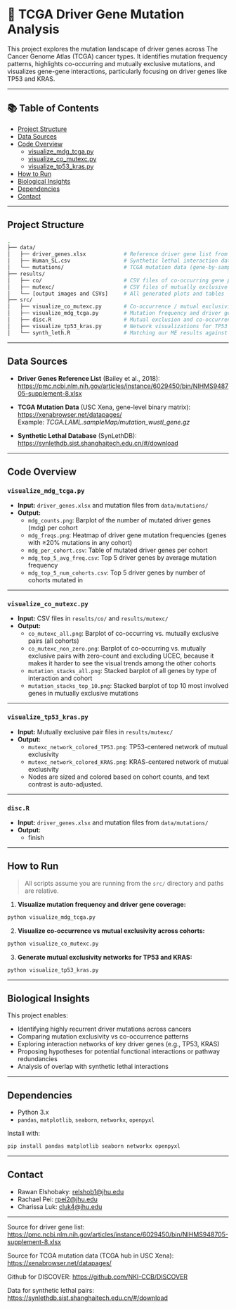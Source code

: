 # 🔬 TCGA Driver Gene Mutation Analysis

This project explores the mutation landscape of driver genes across The Cancer Genome Atlas (TCGA) cancer types. It identifies mutation frequency patterns, highlights co-occurring and mutually exclusive mutations, and visualizes gene-gene interactions, particularly focusing on driver genes like TP53 and KRAS.

---

## 📚 Table of Contents

- [Project Structure](#project-structure)
- [Data Sources](#data-sources)
- [Code Overview](#️code-overview)
  - [visualize_mdg_tcga.py](#visualize_mdg_tcgap)
  - [visualize_co_mutexc.py](#visualize_co_mutexcpy)
  - [visualize_tp53_kras.py](#visualize_tp53_kraspy)
- [How to Run](#how-to-run)
- [Biological Insights](#biological-insights)
- [Dependencies](#dependencies)
- [Contact](#contact)

---

## Project Structure

```bash
.
├── data/
│   ├── driver_genes.xlsx            # Reference driver gene list from Bailey et al. 2018
│   ├── Human_SL.csv                 # Synthetic lethal interaction database SynLethDB
│   └── mutations/                   # TCGA mutation data (gene-by-sample matrices, one .txt file per cohort)
├── results/
│   ├── co/                          # CSV files of co-occurring gene pairs by cohort
│   ├── mutexc/                      # CSV files of mutually exclusive gene pairs by cohort
│   └── [output images and CSVs]     # All generated plots and tables
├── src/
│   ├── visualize_co_mutexc.py       # Co-occurrence / mutual exclusivity counts and gene-bar plots
│   ├── visualize_mdg_tcga.py        # Mutation frequency and driver gene summaries
│   ├── disc.R                       # Mutual exclusion and co-occurrence analyses using DISCOVER
│   ├── visualize_tp53_kras.py       # Network visualizations for TP53 and KRAS
│   └── synth_leth.R                 # Matching our ME results against SynLethDB and potential candidates

```

---

## Data Sources

- **Driver Genes Reference List** (Bailey et al., 2018):  
  https://pmc.ncbi.nlm.nih.gov/articles/instance/6029450/bin/NIHMS948705-supplement-8.xlsx

- **TCGA Mutation Data** (USC Xena, gene-level binary matrix):  
  https://xenabrowser.net/datapages/  
  Example: *TCGA.LAML.sampleMap/mutation_wustl_gene.gz*

- **Synthetic Lethal Database** (SynLethDB):  
  https://synlethdb.sist.shanghaitech.edu.cn/#/download
---

## Code Overview

### `visualize_mdg_tcga.py`

- **Input:** `driver_genes.xlsx` and mutation files from `data/mutations/`
- **Output:**
  - `mdg_counts.png`: Barplot of the number of mutated driver genes (mdg) per cohort
  - `mdg_freqs.png`: Heatmap of driver gene mutation frequencies (genes with ≥20% mutations in any cohort)
  - `mdg_per_cohort.csv`: Table of mutated driver genes per cohort
  - `mdg_top_5_avg_freq.csv`: Top 5 driver genes by average mutation frequency
  - `mdg_top_5_num_cohorts.csv`: Top 5 driver genes by number of cohorts mutated in

---

### `visualize_co_mutexc.py`

- **Input:** CSV files in `results/co/` and `results/mutexc/`
- **Output:**
  - `co_mutexc_all.png`: Barplot of co-occurring vs. mutually exclusive pairs (all cohorts)
  - `co_mutexc_non_zero.png`: Barplot of co-occurring vs. mutually exclusive pairs with zero-count and excluding UCEC, because it makes it harder to see the visual trends among the other cohorts
  - `mutation_stacks_all.png`: Stacked barplot of all genes by type of interaction and cohort
  - `mutation_stacks_top_10.png`: Stacked barplot of top 10 most involved genes in mutually exclusive mutations

---

### `visualize_tp53_kras.py`

- **Input:** Mutually exclusive pair files in `results/mutexc/`
- **Output:**
  - `mutexc_network_colored_TP53.png`: TP53-centered network of mutual exclusivity
  - `mutexc_network_colored_KRAS.png`: KRAS-centered network of mutual exclusivity
  - Nodes are sized and colored based on cohort counts, and text contrast is auto-adjusted.

---

### `disc.R`

- **Input:** `driver_genes.xlsx` and mutation files from `data/mutations/`
- **Output:**
  - finish

---

## How to Run

> All scripts assume you are running from the `src/` directory and paths are relative.

1. **Visualize mutation frequency and driver gene coverage:**
```bash
python visualize_mdg_tcga.py
```

2. **Visualize co-occurrence vs mutual exclusivity across cohorts:**
```bash
python visualize_co_mutexc.py
```

3. **Generate mutual exclusivity networks for TP53 and KRAS:**
```bash
python visualize_tp53_kras.py
```

---

## Biological Insights

This project enables:
- Identifying highly recurrent driver mutations across cancers
- Comparing mutation exclusivity vs co-occurrence patterns
- Exploring interaction networks of key driver genes (e.g., TP53, KRAS)
- Proposing hypotheses for potential functional interactions or pathway redundancies
- Analysis of overlap with synthetic lethal interactions

---

## Dependencies

- Python 3.x
- `pandas`, `matplotlib`, `seaborn`, `networkx`, `openpyxl`

Install with:
```bash
pip install pandas matplotlib seaborn networkx openpyxl
```

---

## Contact
- Rawan Elshobaky: relshob1@jhu.edu
- Rachael Pei: rpei2@jhu.edu
- Charissa Luk: cluk4@jhu.edu

---

Source for driver gene list: https://pmc.ncbi.nlm.nih.gov/articles/instance/6029450/bin/NIHMS948705-supplement-8.xlsx

Source for TCGA mutation data (TCGA hub in USC Xena): https://xenabrowser.net/datapages/

Github for DISCOVER: https://github.com/NKI-CCB/DISCOVER

Data for synthetic lethal pairs: https://synlethdb.sist.shanghaitech.edu.cn/#/download 
